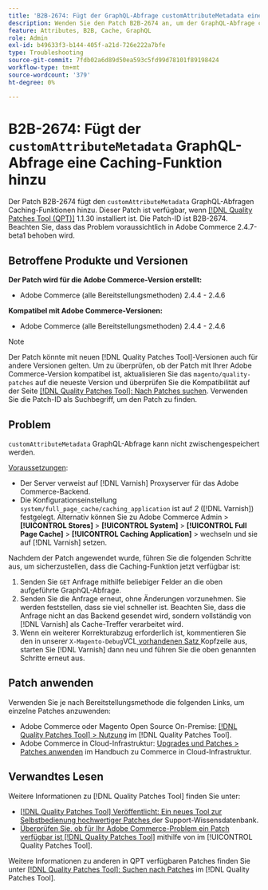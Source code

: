 ```yaml
---
title: 'B2B-2674: Fügt der GraphQL-Abfrage customAttributeMetadata eine Caching-Funktion hinzu'
description: Wenden Sie den Patch B2B-2674 an, um der GraphQL-Abfrage customAttributeMetadata eine Zwischenspeicherungsfunktion hinzuzufügen.
feature: Attributes, B2B, Cache, GraphQL
role: Admin
exl-id: b49633f3-b144-405f-a21d-726e222a7bfe
type: Troubleshooting
source-git-commit: 7fdb02a6d89d50ea593c5fd99d78101f89198424
workflow-type: tm+mt
source-wordcount: '379'
ht-degree: 0%

---
```


# B2B-2674: Fügt der `customAttributeMetadata` GraphQL-Abfrage eine Caching-Funktion hinzu

Der Patch B2B-2674 fügt den `customAttributeMetadata` GraphQL-Abfragen Caching-Funktionen hinzu. Dieser Patch ist verfügbar, wenn [[!DNL Quality Patches Tool (QPT)]](https://experienceleague.adobe.com/de/docs/commerce-operations/tools/quality-patches-tool/quality-patches-tool-to-self-serve-quality-patches) 1.1.30 installiert ist. Die Patch-ID ist B2B-2674. Beachten Sie, dass das Problem voraussichtlich in Adobe Commerce 2.4.7-beta1 behoben wird.

## Betroffene Produkte und Versionen

**Der Patch wird für die Adobe Commerce-Version erstellt:**

* Adobe Commerce (alle Bereitstellungsmethoden) 2.4.4 - 2.4.6

**Kompatibel mit Adobe Commerce-Versionen:**

* Adobe Commerce (alle Bereitstellungsmethoden) 2.4.4 - 2.4.6

>[!NOTE]
>
>Der Patch könnte mit neuen [!DNL Quality Patches Tool]-Versionen auch für andere Versionen gelten. Um zu überprüfen, ob der Patch mit Ihrer Adobe Commerce-Version kompatibel ist, aktualisieren Sie das `magento/quality-patches` auf die neueste Version und überprüfen Sie die Kompatibilität auf der Seite [[!DNL Quality Patches Tool]: Nach Patches suchen](https://experienceleague.adobe.com/tools/commerce-quality-patches/index.html?lang=de). Verwenden Sie die Patch-ID als Suchbegriff, um den Patch zu finden.

## Problem

`customAttributeMetadata` GraphQL-Abfrage kann nicht zwischengespeichert werden.

<u>Voraussetzungen</u>:

* Der Server verweist auf [!DNL Varnish] Proxyserver für das Adobe Commerce-Backend.
* Die Konfigurationseinstellung `system/full_page_cache/caching_application` ist auf *2* ([!DNL Varnish]) festgelegt. Alternativ können Sie zu Adobe Commerce Admin > **[!UICONTROL Stores]** > **[!UICONTROL System]** > **[!UICONTROL Full Page Cache]** > **[!UICONTROL Caching Application]** > wechseln und sie auf [!DNL Varnish] setzen.

Nachdem der Patch angewendet wurde, führen Sie die folgenden Schritte aus, um sicherzustellen, dass die Caching-Funktion jetzt verfügbar ist:

1. Senden Sie `GET` Anfrage mithilfe beliebiger Felder an die oben aufgeführte GraphQL-Abfrage.
1. Senden Sie die Anfrage erneut, ohne Änderungen vorzunehmen. Sie werden feststellen, dass sie viel schneller ist. Beachten Sie, dass die Anfrage nicht an das Backend gesendet wird, sondern vollständig von [!DNL Varnish] als Cache-Treffer verarbeitet wird.
1. Wenn ein weiterer Korrekturabzug erforderlich ist, kommentieren Sie den in unserer `X-Magento-Debug`VCL[ vorhandenen Satz ](https://github.com/magento/magento2/blob/2.4-develop/app/code/Magento/PageCache/etc/varnish6.vcl#L239) Kopfzeile aus, starten Sie [!DNL Varnish] dann neu und führen Sie die oben genannten Schritte erneut aus.

## Patch anwenden

Verwenden Sie je nach Bereitstellungsmethode die folgenden Links, um einzelne Patches anzuwenden:

* Adobe Commerce oder Magento Open Source On-Premise: [[!DNL Quality Patches Tool] > Nutzung](/help/tools/quality-patches-tool/usage.md) im [!DNL Quality Patches Tool].
* Adobe Commerce in Cloud-Infrastruktur: [Upgrades und Patches > Patches anwenden](https://experienceleague.adobe.com/docs/commerce-cloud-service/user-guide/develop/upgrade/apply-patches.html?lang=de) im Handbuch zu Commerce in Cloud-Infrastruktur.

## Verwandtes Lesen

Weitere Informationen zu [!DNL Quality Patches Tool] finden Sie unter:

* [[!DNL Quality Patches Tool] Veröffentlicht: Ein neues Tool zur Selbstbedienung hochwertiger Patches ](https://experienceleague.adobe.com/de/docs/commerce-operations/tools/quality-patches-tool/quality-patches-tool-to-self-serve-quality-patches) der Support-Wissensdatenbank.
* [Überprüfen Sie, ob für Ihr Adobe Commerce-Problem ein Patch verfügbar ist [!DNL Quality Patches Tool]](/help/tools/quality-patches-tool/patches-available-in-qpt/check-patch-for-magento-issue-with-magento-quality-patches.md) mithilfe von im [!UICONTROL Quality Patches Tool].


Weitere Informationen zu anderen in QPT verfügbaren Patches finden Sie unter [[!DNL Quality Patches Tool]: Suchen nach Patches](https://experienceleague.adobe.com/tools/commerce-quality-patches/index.html?lang=de) im [!DNL Quality Patches Tool].
